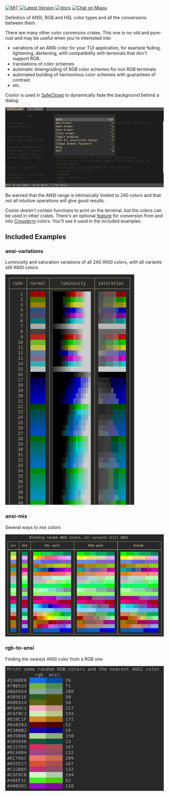 [![MIT][s2]][l2] [![Latest Version][s1]][l1] [![docs][s3]][l3] [![Chat on Miaou][s4]][l4]

[s1]: https://img.shields.io/crates/v/coolor.svg
[l1]: https://crates.io/crates/coolor

[s2]: https://img.shields.io/badge/license-MIT-blue.svg
[l2]: LICENSE

[s3]: https://docs.rs/coolor/badge.svg
[l3]: https://docs.rs/coolor/

[s4]: https://miaou.dystroy.org/static/shields/room.svg
[l4]: https://miaou.dystroy.org/3

Definition of ANSI, RGB and HSL color types and all the conversions between them.

There are many other color conversion crates.
This one is no-std and pure-rust and may be useful when you're interested into

- variations of an ANSI color for your TUI application, for example fading, lightening, darkening, with compatibility with terminals that don't support RGB.
- translations of color schemes
- automatic downgrading of RGB color schemes for non RGB terminals
- automated building of harmonious color schemes with guarantees of contrast
- etc.

Coolor is used in [SafeCloset](https://github.com/Canop/safecloset) to dynamically fade the background behind a dialog:

![img](doc/faded-background.png)

Be warned that the ANSI range is intrinsically limited to 240 colors and that not all intuitive operations will give good results.

Coolor doesn't contain functions to print on the terminal, but the colors can be used in other crates.
There's an optional [feature](features.md) for conversion from and into [Crossterm](https://github.com/crossterm-rs/crossterm) colors. You'll see it used in the included examples.

## Included Examples

### ansi-variations

Luminosity and saturation variations of all 240 ANSI colors, with all variants still ANSI colors.

![ansi-variations](doc/ansi-variations.png)

### ansi-mix

Several ways to mix colors

![ansi-mix](doc/ansi-mix.png)

### rgb-to-ansi

Finding the nearest ANSI color from a RGB one

![rgb-to-ansi](doc/rgb-to-ansi.png)
